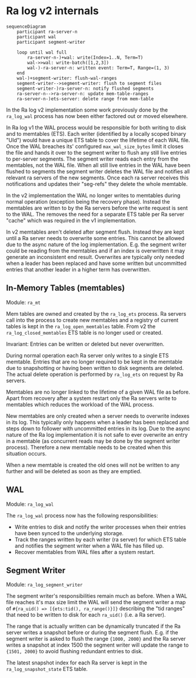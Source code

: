 # Ra log v2 internals

```mermaid
sequenceDiagram
    participant ra-server-n
    participant wal
    participant segment-writer

    loop until wal full
        ra-server-n-)+wal: write(Index=1..N, Term=T)
        wal->>wal: write-batch([1,2,3])
        wal-)-ra-server-n: written event: Term=T, Range=(1, 3)
    end
    wal-)+segment-writer: flush-wal-ranges
    segment-writer-->segment-writer: flush to segment files
    segment-writer-)ra-server-n: notify flushed segments
    ra-server-n-->ra-server-n: update mem-table-ranges
    ra-server-n-)ets-server: delete range from mem-table
```

In the Ra log v2 implementation some work previously done by the `ra_log_wal`
process has now been either factored out or moved elsewhere.

In Ra log v1 the WAL process would be responsible for both writing to disk and
to memtables (ETS). Each writer (identified by a locally scoped binary "UId") would
have a unique ETS table to cover the lifetime of each WAL file. Once the WAL breaches
its' configured `max_wal_size_bytes` limit it closes the file and hands it over to
the segment writer to flush any still live entries to per-server segments.
The segment writer reads each entry from the memtables, not the WAL file.
When all still live entries in the WAL have been flushed to segments the segment
writer deletes the WAL file and notifies all relevant ra servers of the new
segments. Once each ra server receives this notifications and updates their
"seg-refs" they delete the whole memtable.

In the v2 implementation the WAL no longer writes to memtables during normal
operation (exception being the recovery phase). Instead the memtables are
written to by the Ra servers before the write request is sent to the WAL.
The removes the need for a separate ETS table per Ra server "cache" which was
required in the v1 implementation.

In v2 memtables aren't deleted after segment flush. Instead they are kept until
a Ra server needs to overwrite some entries. This cannot be allowed due to the
async nature of the log implementation. E.g. the segment writer could be reading
from the memtables and if an index is overwritten it may generate an inconsistent
end result. Overwrites are typically only needed when a leader has been replaced
and have some written but uncommitted entries that another leader in a higher
term has overwritten. 


## In-Memory Tables (memtables)

Module: `ra_mt`

Mem tables are owned and created by the `ra_log_ets` process. Ra servers call
into the process to create new memtables and a registry of current tables is
kept in the `ra_log_open_memtables` table. From v2 the `ra_log_closed_memtables`
ETS table is no longer used or created.

Invariant: Entries can be written or deleted but never overwritten.

During normal operation each Ra server only writes to a single ETS memtable.
Entries that are no longer required to be kept in the memtable due to snapshotting
or having been written to disk segments are deleted. The actual delete operation
is performed by `ra_log_ets` on request by Ra servers.

Memtables are no longer linked to the lifetime of a given WAL file as before.
Apart from recovery after a system restart only the Ra servers write to
memtables which reduces the workload of the WAL process.

New memtables are only created when a server needs to overwrite indexes in its
log. This typically only happens when a leader has been replaced and steps down
to follower with uncommitted entries in its log. Due to the async nature of the
Ra log implementation it is not safe to ever overwrite an entry in a memtable
(as concurrent reads may be done by the segment writer process). Therefore a new
memtable needs to be created when this situation occurs.

When a new memtable is created the old ones will not be written to any further
and will be deleted as soon as they are emptied.

## WAL

Module: `ra_log_wal`

The `ra_log_wal` process now has the following responsibilities:

* Write entries to disk and notify the writer processes when their entries
have been synced to the underlying storage.
* Track the ranges written by each writer (ra server) for which ETS table and
notifies the segment writer when a WAL file has filled up.
* Recover memtables from WAL files after a system restart.

## Segment Writer

Module: `ra_log_segment_writer`

The segment writer's responsibilities remain much as before.
When a WAL file reaches it's max size limit the WAL will send the segment writer
a map of `#{ra_uid() => [{ets:tid(), ra_range()}]}` describing the "tid ranges"
that need to be written to disk for each `ra_uid()` (i.e. a Ra server).

The range that is actually written can be dynamically truncated if the Ra server
writes a snapshot before or during the segment flush. E.g. if the segment writer
is asked to flush the range `{1000, 2000}` and the Ra server writes a snapshot
at index 1500 the segment writer will update the range to `{1501, 2000}` to avoid flushing
redundant entries to disk.

The latest snapshot index for each Ra server is kept in the `ra_log_snapshot_state`
ETS table.

